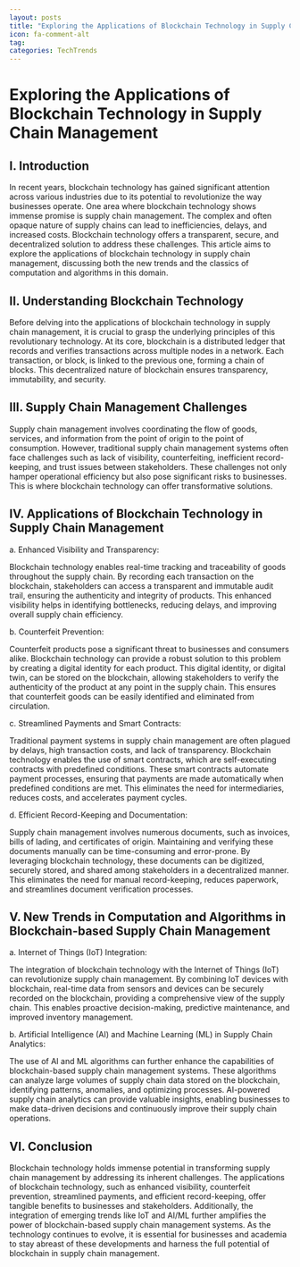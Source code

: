 ```yaml
---
layout: posts
title: "Exploring the Applications of Blockchain Technology in Supply Chain Management"
icon: fa-comment-alt
tag:      
categories: TechTrends
---
```



# Exploring the Applications of Blockchain Technology in Supply Chain Management

## I. Introduction

In recent years, blockchain technology has gained significant attention across various industries due to its potential to revolutionize the way businesses operate. One area where blockchain technology shows immense promise is supply chain management. The complex and often opaque nature of supply chains can lead to inefficiencies, delays, and increased costs. Blockchain technology offers a transparent, secure, and decentralized solution to address these challenges. This article aims to explore the applications of blockchain technology in supply chain management, discussing both the new trends and the classics of computation and algorithms in this domain.

## II. Understanding Blockchain Technology

Before delving into the applications of blockchain technology in supply chain management, it is crucial to grasp the underlying principles of this revolutionary technology. At its core, blockchain is a distributed ledger that records and verifies transactions across multiple nodes in a network. Each transaction, or block, is linked to the previous one, forming a chain of blocks. This decentralized nature of blockchain ensures transparency, immutability, and security.

## III. Supply Chain Management Challenges

Supply chain management involves coordinating the flow of goods, services, and information from the point of origin to the point of consumption. However, traditional supply chain management systems often face challenges such as lack of visibility, counterfeiting, inefficient record-keeping, and trust issues between stakeholders. These challenges not only hamper operational efficiency but also pose significant risks to businesses. This is where blockchain technology can offer transformative solutions.

## IV. Applications of Blockchain Technology in Supply Chain Management

a. Enhanced Visibility and Transparency:

Blockchain technology enables real-time tracking and traceability of goods throughout the supply chain. By recording each transaction on the blockchain, stakeholders can access a transparent and immutable audit trail, ensuring the authenticity and integrity of products. This enhanced visibility helps in identifying bottlenecks, reducing delays, and improving overall supply chain efficiency.

b. Counterfeit Prevention:

Counterfeit products pose a significant threat to businesses and consumers alike. Blockchain technology can provide a robust solution to this problem by creating a digital identity for each product. This digital identity, or digital twin, can be stored on the blockchain, allowing stakeholders to verify the authenticity of the product at any point in the supply chain. This ensures that counterfeit goods can be easily identified and eliminated from circulation.

c. Streamlined Payments and Smart Contracts:

Traditional payment systems in supply chain management are often plagued by delays, high transaction costs, and lack of transparency. Blockchain technology enables the use of smart contracts, which are self-executing contracts with predefined conditions. These smart contracts automate payment processes, ensuring that payments are made automatically when predefined conditions are met. This eliminates the need for intermediaries, reduces costs, and accelerates payment cycles.

d. Efficient Record-Keeping and Documentation:

Supply chain management involves numerous documents, such as invoices, bills of lading, and certificates of origin. Maintaining and verifying these documents manually can be time-consuming and error-prone. By leveraging blockchain technology, these documents can be digitized, securely stored, and shared among stakeholders in a decentralized manner. This eliminates the need for manual record-keeping, reduces paperwork, and streamlines document verification processes.

## V. New Trends in Computation and Algorithms in Blockchain-based Supply Chain Management

a. Internet of Things (IoT) Integration:

The integration of blockchain technology with the Internet of Things (IoT) can revolutionize supply chain management. By combining IoT devices with blockchain, real-time data from sensors and devices can be securely recorded on the blockchain, providing a comprehensive view of the supply chain. This enables proactive decision-making, predictive maintenance, and improved inventory management.

b. Artificial Intelligence (AI) and Machine Learning (ML) in Supply Chain Analytics:

The use of AI and ML algorithms can further enhance the capabilities of blockchain-based supply chain management systems. These algorithms can analyze large volumes of supply chain data stored on the blockchain, identifying patterns, anomalies, and optimizing processes. AI-powered supply chain analytics can provide valuable insights, enabling businesses to make data-driven decisions and continuously improve their supply chain operations.

## VI. Conclusion

Blockchain technology holds immense potential in transforming supply chain management by addressing its inherent challenges. The applications of blockchain technology, such as enhanced visibility, counterfeit prevention, streamlined payments, and efficient record-keeping, offer tangible benefits to businesses and stakeholders. Additionally, the integration of emerging trends like IoT and AI/ML further amplifies the power of blockchain-based supply chain management systems. As the technology continues to evolve, it is essential for businesses and academia to stay abreast of these developments and harness the full potential of blockchain in supply chain management.
